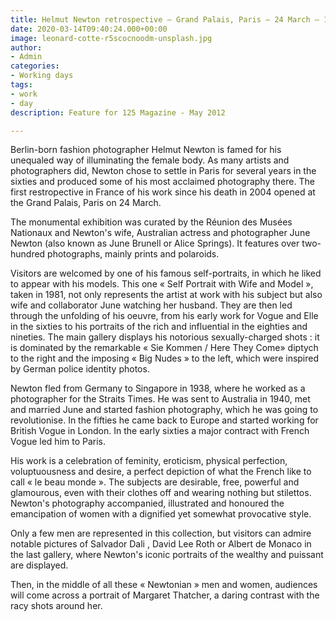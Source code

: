 ```yaml
---
title: Helmut Newton retrospective – Grand Palais, Paris – 24 March – 17 June 2012
date: 2020-03-14T09:40:24.000+00:00
image: leonard-cotte-r5scocnoodm-unsplash.jpg
author:
- Admin
categories:
- Working days
tags:
- work
- day
description: Feature for 125 Magazine - May 2012

---
```

Berlin-born fashion photographer Helmut Newton is famed for his unequaled way of illuminating the female body. As many artists and photographers did, Newton chose to settle in Paris for several years in the sixties and produced some of his most acclaimed photography there. The first restropective in France of his work since his death in 2004 opened at the Grand Palais, Paris on 24 March.

The monumental exhibition was curated by the Réunion des Musées Nationaux and Newton's wife, Australian actress and photographer June Newton (also known as June Brunell or Alice Springs). It features over two-hundred photographs, mainly prints and polaroids.

Visitors are welcomed by one of his famous self-portraits, in which he liked to appear with his models. This one « Self Portrait with Wife and Model », taken in 1981, not only represents the artist at work with his subject but also wife and collaborator June watching her husband. They are then led through the unfolding of his oeuvre, from his early work for Vogue and Elle in the sixties to his portraits of the rich and influential in the eighties and nineties. The main gallery displays his notorious sexually-charged shots : it is dominated by the remarkable « Sie Kommen / Here They Come» diptych to the right and the imposing « Big Nudes » to the left, which were inspired by German police identity photos.

Newton fled from Germany to Singapore in 1938, where he worked as a photographer for the Straits Times. He was sent to Australia in 1940, met and married June and started fashion photography, which he was going to revolutionise. In the fifties he came back to Europe and started working for British Vogue in London. In the early sixties a major contract with French Vogue led him to Paris.

His work is a celebration of feminity, eroticism, physical perfection, voluptuousness and desire, a perfect depiction of what the French like to call « le beau monde ». The subjects are desirable, free, powerful and glamourous, even with their clothes off and wearing nothing but stilettos. Newton's photography accompanied, illustrated and honoured the emancipation of women with a dignified yet somewhat provocative style.

Only a few men are represented in this collection, but visitors can admire notable pictures of Salvador Dali , David Lee Roth or Albert de Monaco in the last gallery, where Newton's iconic portraits of the wealthy and puissant are displayed.

Then, in the middle of all these « Newtonian » men and women, audiences will come across a portrait of Margaret Thatcher, a daring contrast with the racy shots around her.